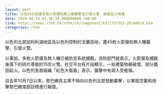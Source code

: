 ```yaml
---
layout: post
title: 以色列北部遭多枚火箭彈和無人機襲擊並引發火警　據報至少兩傷
date: 2024-06-14 01:36:19.000000000 +08:00
link: https://news.rthk.hk/rthk/ch/component/k2/1757353-20240614.htm
categories: rthk
---
```


以色列北部加利利湖地區及以色列控制的戈蘭高地，遭45枚火箭彈和無人機襲擊，引發火警。

以軍說，多枚火箭彈及無人機已被防空系統攔截。消防部門就表示，火箭彈及攔截後落下的碎片導致約15宗火警。社交平台有片段顯示，一些建築物被破壞，部分農田起火。以色列急救組織「紅色大衛盾」表示，襲擊中有兩人受輕傷。

自去年10月7日以來，黎巴嫩真主黨不時向以色列北部發動襲擊，以軍就空襲和炮擊黎巴嫩南部目標進行報復。
